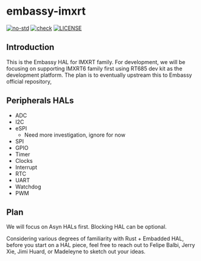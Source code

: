 # embassy-imxrt

[![no-std](https://github.com/pop-project/embassy-imxrt/actions/workflows/nostd.yml/badge.svg)](https://github.com/pop-project/embassy-imxrt/actions/workflows/nostd.yml)
[![check](https://github.com/pop-project/embassy-imxrt/actions/workflows/check.yml/badge.svg)](https://github.com/pop-project/embassy-imxrt/actions/workflows/check.yml)
[![LICENSE](https://img.shields.io/badge/License-MIT-blue)](./LICENSE)

## Introduction

This is the Embassy HAL for IMXRT family. For development, we will be
focusing on supporting IMXRT6 family first using RT685 dev kit as the
development platform. The plan is to eventually upstream this to
Embassy official repository,

## Peripherals HALs

* ADC
* I2C
* eSPI
  * Need more investigation, ignore for now
* SPI
* GPIO
* Timer
* Clocks
* Interrupt
* RTC
* UART
* Watchdog
* PWM

## Plan

We will focus on Asyn HALs first. Blocking HAL can be optional.

Considering various degrees of familiarity with Rust + Embadded HAL,
before you start on a HAL piece, feel free to reach out to Felipe
Balbi, Jerry Xie, Jimi Huard, or Madeleyne to sketch out your ideas.
